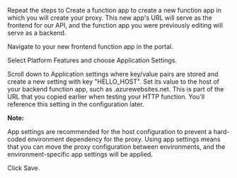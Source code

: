 
Repeat the steps to Create a function app to create a new function app in which you will create your proxy. This new app's URL will serve as the frontend for our API, and the function app you were previously editing will serve as a backend.

Navigate to your new frontend function app in the portal.

Select Platform Features and choose Application Settings.

Scroll down to Application settings where key/value pairs are stored and create a new setting with key "HELLO_HOST". Set its value to the host of your backend function app, such as <YourBackendApp>.azurewebsites.net. This is part of the URL that you copied earlier when testing your HTTP function. You'll reference this setting in the configuration later.

 **Note:**

App settings are recommended for the host configuration to prevent a hard-coded environment dependency for the proxy. Using app settings means that you can move the proxy configuration between environments, and the environment-specific app settings will be applied.

Click Save.
